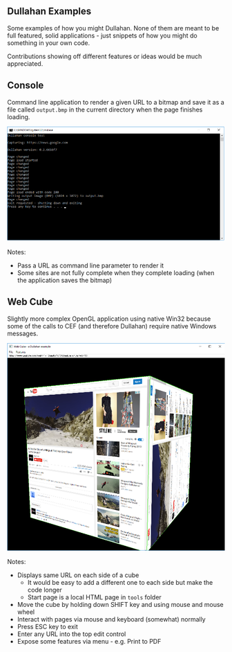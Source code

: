 ## Dullahan Examples

Some examples of how you might Dullahan. None of them are meant to be full featured, solid applications - just snippets of how you might do something in your own code.

Contributions showing off different features or ideas would be much appreciated.

## Console

Command line application to render a given URL to a bitmap and save it as a file called  `output.bmp` in the current directory when the page finishes loading.

![Screen shot:](../docs/console.png?raw=true "Console example")

Notes:
* Pass a URL as command line parameter to render it
* Some sites are not fully complete when they complete loading (when the application saves the bitmap)

## Web Cube

Slightly more complex OpenGL application using native Win32 because some of the calls to CEF (and therefore Dullahan) require native Windows messages.

![Screen shot:](../docs/webcube.png?raw=true "Web Cube example")

Notes:

* Displays same URL on each side of a cube
  * It would be easy to add a different one to each side but make the code longer
  * Start page is a local HTML page in `tools` folder
* Move the cube by holding down SHIFT key and using mouse and mouse wheel
* Interact with pages via mouse and keyboard (somewhat) normally
* Press ESC key to exit
* Enter any URL into the top edit control
* Expose some features via menu - e.g. Print to PDF
